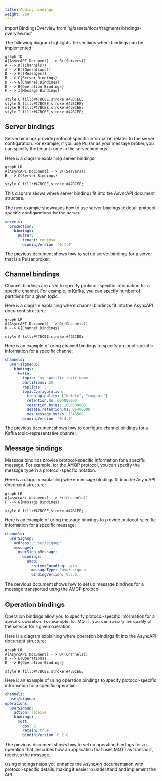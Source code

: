 ```yaml
---
title: Adding bindings
weight: 260
---
```


import BindingsOverview from '@/assets/docs/fragments/bindings-overview.md'

<BindingsOverview/>

The following diagram highlights the sections where bindings can be implemented:

```mermaid
graph TD
A[AsyncAPI Document] --> B((Servers))
A --> D((Channels))
A --> E((Operations))
D --> F((Messages))
B --> C{Server Bindings}
D --> G{Channel Bindings}
E --> H{Operation Bindings}
F --> I{Message Bindings}

style C fill:#47BCEE,stroke:#47BCEE;
style G fill:#47BCEE,stroke:#47BCEE;
style H fill:#47BCEE,stroke:#47BCEE;
style I fill:#47BCEE,stroke:#47BCEE;
```


## Server bindings

Server bindings provide protocol-specific information related to the server configuration. For example, if you use Pulsar as your message broker, you can specify the tenant name in the server bindings. 

Here is a diagram explaining server bindings:

```mermaid
graph LR
A[AsyncAPI Document] --> B((Servers))
B --> C{Server Bindings}

style C fill:#47BCEE,stroke:#47BCEE;
```

This diagram shows where server bindings fit into the AsyncAPI document structure.

The next example showcases how to use server bindings to detail protocol-specific configurations for the server:

```yml
servers:
  production:
    bindings:
      pulsar:
        tenant: contoso
        bindingVersion: '0.1.0'
```

The previous document shows how to set up server bindings for a server that is a Pulsar broker.

## Channel bindings

Channel bindings are used to specify protocol-specific information for a specific channel. For example, in Kafka, you can specify number of partitions for a given topic.

Here is a diagram explaining where channel bindings fit into the AsyncAPI document structure:

```mermaid
graph LR
A[AsyncAPI Document] --> D((Channels))
D --> G{Channel Bindings}

style G fill:#47BCEE,stroke:#47BCEE;
```


Here is an example of using channel bindings to specify protocol-specific information for a specific channel:

```yml
channels:
  user-signedup:
    bindings:
      kafka:
        topic: 'my-specific-topic-name'
        partitions: 20
        replicas: 3
        topicConfiguration:
          cleanup.policy: ["delete", "compact"]
          retention.ms: 604800000
          retention.bytes: 1000000000
          delete.retention.ms: 86400000
          max.message.bytes: 1048588
        bindingVersion: '0.4.0'
```

The previous document shows how to configure channel bindings for a Kafka topic-representative channel.

## Message bindings

Message bindings provide protocol-specific information for a specific message. For example, for the AMQP protocol, you can specify the message type in a protocol-specific notation. 

Here is a diagram explaining where message bindings fit into the AsyncAPI document structure:

```mermaid
graph LR
A[AsyncAPI Document] --> F((Channels))
F --> G{Message Bindings}

style G fill:#47BCEE,stroke:#47BCEE;
```


Here is an example of using message bindings to provide protocol-specific information for a specific message:

```yml
channels:
  userSignup:
    address: 'user/signup'
    messages:
      userSignupMessage:
        bindings:
          amqp:
            contentEncoding: gzip
            messageType: 'user.signup'
            bindingVersion: 0.3.0
```

The previous document shows how to set up message bindings for a message transported using the AMQP protocol.

## Operation bindings

Operation bindings allow you to specify protocol-specific information for a specific operation. For example, for MQTT, you can specify the quality of the service for a given operation.

Here is a diagram explaining where operation bindings fit into the AsyncAPI document structure:

```mermaid
graph LR
A[AsyncAPI Document] --> D((Channels))
D --> E{Operations}
E --> H{Operation Bindings}

style H fill:#47BCEE,stroke:#47BCEE;
```


Here is an example of using operation bindings to specify protocol-specific information for a specific operation:

```yml
channels:
  user/signup:
operations:
  userSignup:
    action: receive
    bindings:
      mqtt:
        qos: 2
        retain: true
        bindingVersion: 0.2.0
```

The previous document shows how to set up operation bindings for an operation that describes how an application that uses MQTT as transport, receives the message.

Using bindings helps you enhance the AsyncAPI documentation with protocol-specific details, making it easier to understand and implement the API.
